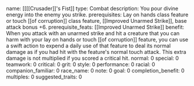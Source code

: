 name: [[[[Crusader]]'s Fist]]
type: Combat
description: You pour divine energy into the enemy you strike.
prerequisites: Lay on hands class feature or touch [[of corruption]] class feature, [[Improved Unarmed Strike]], base attack bonus +6.
prerequisite_feats: [[Improved Unarmed Strike]]
benefit: When you attack with an unarmed strike and hit a creature that you can harm with your lay on hands or touch [[of corruption]] feature, you can use a swift action to expend a daily use of that feature to deal its normal damage as if you had hit with the feature's normal touch attack. This extra damage is not multiplied if you scored a critical hit.
normal: 0
special: 0
teamwork: 0
critical: 0
grit: 0
style: 0
performance: 0
racial: 0
companion_familiar: 0
race_name: 0
note: 0
goal: 0
completion_benefit: 0
multiples: 0
suggested_traits: 0
